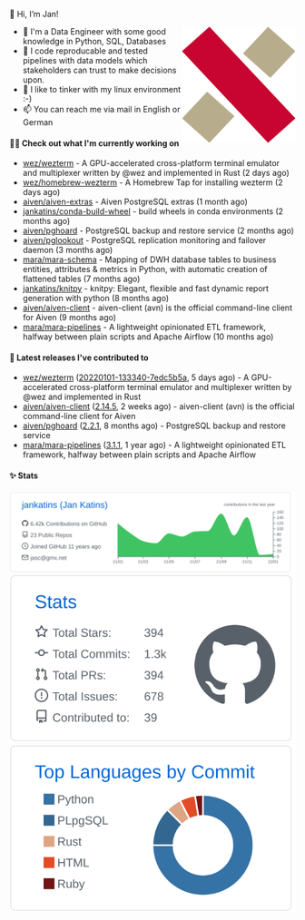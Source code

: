 👋 Hi, I’m Jan!

<img align="right" src="https://raw.githubusercontent.com/kreuzwerkerbot/kreuzwerkerbot/master/assets/xw.png" width="200">

- 🌱 I'm a Data Engineer with some good knowledge in Python, SQL, Databases
- 💪 I code reproducable and tested pipelines with data models which stakeholders can trust to make decisions upon.
- 💞️ I like to tinker with my linux environment :-)
- 📫 You can reach me via mail in English or German

#### 👩‍💻 Check out what I'm currently working on

- [wez/wezterm](https://github.com/wez/wezterm) - A GPU-accelerated cross-platform terminal emulator and multiplexer written by @wez and implemented in Rust (2 days ago)
- [wez/homebrew-wezterm](https://github.com/wez/homebrew-wezterm) -  A Homebrew Tap for installing wezterm (2 days ago)
- [aiven/aiven-extras](https://github.com/aiven/aiven-extras) - Aiven PostgreSQL extras (1 month ago)
- [jankatins/conda-build-wheel](https://github.com/jankatins/conda-build-wheel) - build wheels in conda environments (2 months ago)
- [aiven/pghoard](https://github.com/aiven/pghoard) - PostgreSQL backup and restore service (2 months ago)
- [aiven/pglookout](https://github.com/aiven/pglookout) - PostgreSQL replication monitoring and failover daemon (3 months ago)
- [mara/mara-schema](https://github.com/mara/mara-schema) - Mapping of DWH database tables to business entities, attributes &amp; metrics in Python, with automatic creation of flattened tables (7 months ago)
- [jankatins/knitpy](https://github.com/jankatins/knitpy) - knitpy: Elegant, flexible and fast dynamic report generation with python (8 months ago)
- [aiven/aiven-client](https://github.com/aiven/aiven-client) - aiven-client (avn) is the official command-line client for Aiven (9 months ago)
- [mara/mara-pipelines](https://github.com/mara/mara-pipelines) - A lightweight opinionated ETL framework, halfway between plain scripts and Apache Airflow (10 months ago)

#### 🔭 Latest releases I've contributed to

- [wez/wezterm](https://github.com/wez/wezterm) ([20220101-133340-7edc5b5a](https://github.com/wez/wezterm/releases/tag/20220101-133340-7edc5b5a), 5 days ago) - A GPU-accelerated cross-platform terminal emulator and multiplexer written by @wez and implemented in Rust
- [aiven/aiven-client](https://github.com/aiven/aiven-client) ([2.14.5](https://github.com/aiven/aiven-client/releases/tag/2.14.5), 2 weeks ago) - aiven-client (avn) is the official command-line client for Aiven
- [aiven/pghoard](https://github.com/aiven/pghoard) ([2.2.1](https://github.com/aiven/pghoard/releases/tag/2.2.1), 8 months ago) - PostgreSQL backup and restore service
- [mara/mara-pipelines](https://github.com/mara/mara-pipelines) ([3.1.1](https://github.com/mara/mara-pipelines/releases/tag/3.1.1), 1 year ago) - A lightweight opinionated ETL framework, halfway between plain scripts and Apache Airflow


#### ✨ Stats

  [![](https://raw.githubusercontent.com/jankatins/jankatins/master/profile-summary-card-output/github/0-profile-details.svg)](https://github.com/vn7n24fzkq/github-profile-summary-cards)
  [![](https://raw.githubusercontent.com/jankatins/jankatins/master/profile-summary-card-output/github/3-stats.svg)](https://github.com/vn7n24fzkq/github-profile-summary-cards)
  [![](https://raw.githubusercontent.com/jankatins/jankatins/master/profile-summary-card-output/github/2-most-commit-language.svg)](https://github.com/vn7n24fzkq/github-profile-summary-cards)
